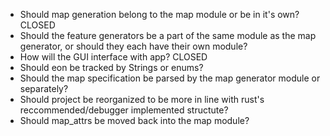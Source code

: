 * Should map generation belong to the map module or be in it's own? CLOSED
* Should the feature generators be a part of the same module as the map generator, or should they each have their own module?
* How will the GUI interface with app? CLOSED
* Should eon be tracked by Strings or enums?
* Should the map specification be parsed by the map generator module or separately? 
* Should project be reorganized to be more in line with rust's reccommended/debugger implemented structute?
* Should map_attrs be moved back into the map module?